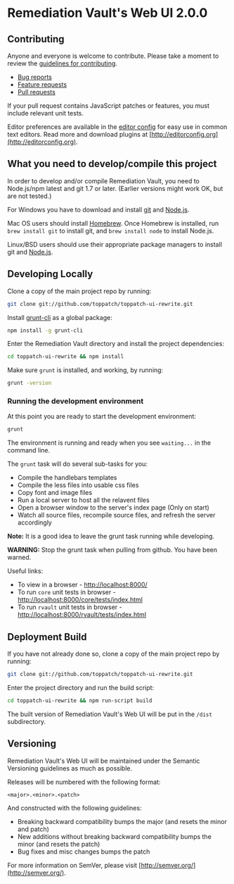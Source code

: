 # Remediation Vault's Web UI 2.0.0

## Contributing

Anyone and everyone is welcome to contribute. Please take a moment to review the [guidelines for contributing](CONTRIBUTING.md).

* [Bug reports](CONTRIBUTING.md#bugs)
* [Feature requests](CONTRIBUTING.md#features)
* [Pull requests](CONTRIBUTING.md#pull-requests)

If your pull request contains JavaScript patches or features, you must include relevant unit tests.

Editor preferences are available in the [editor config](.editorconfig) for easy use in common text editors. Read more and download plugins at [http://editorconfig.org](http://editorconfig.org).

## What you need to develop/compile this project

In order to develop and/or compile Remediation Vault, you need to Node.js/npm latest and git 1.7 or later.
(Earlier versions might work OK, but are not tested.)

For Windows you have to download and install [git](http://git-scm.com/downloads) and [Node.js](http://nodejs.org/download/).

Mac OS users should install [Homebrew](http://mxcl.github.com/homebrew/). Once Homebrew is installed, run `brew install git` to install git,
and `brew install node` to install Node.js.

Linux/BSD users should use their appropriate package managers to install git and [Node.js](https://github.com/joyent/node/wiki/Installing-Node.js-via-package-manager).

## Developing Locally

Clone a copy of the main project repo by running:

```bash
git clone git://github.com/toppatch/toppatch-ui-rewrite.git
```

Install [grunt-cli](https://github.com/gruntjs/grunt-cli) as a global package:

```bash
npm install -g grunt-cli
```

Enter the Remediation Vault directory and install the project dependencies:

```bash
cd toppatch-ui-rewrite && npm install
```

Make sure `grunt` is installed, and working, by running:

```bash
grunt -version
```

### Running the development environment

At this point you are ready to start the development environment:

```bash
grunt
```

The environment is running and ready when you see `waiting...` in the command line.

The `grunt` task will do several sub-tasks for you:

- Compile the handlebars templates
- Compile the less files into usable css files
- Copy font and image files
- Run a local server to host all the relavent files
- Open a browser window to the server's index page (Only on start)
- Watch all source files, recompile source files, and refresh the server accordingly

**Note:** It is a good idea to leave the grunt task running while developing.

**WARNING:** Stop the grunt task when pulling from github. You have been warned.

Useful links:

- To view in a browser - [http://localhost:8000/](http://localhost:8000/)
- To run `core` unit tests in browser - [http://localhost:8000/core/tests/index.html](http://localhost:8000/core/tests/index.html)
- To run `rvault` unit tests in browser - [http://localhost:8000/rvault/tests/index.html](http://localhost:8000/rvault/tests/index.html)


## Deployment Build

If you have not already done so, clone a copy of the main project repo by running:

```bash
git clone git://github.com/toppatch/toppatch-ui-rewrite.git
```

Enter the project directory and run the build script:

```bash
cd toppatch-ui-rewrite && npm run-script build
```

The built version of Remediation Vault's Web UI will be put in the `/dist` subdirectory.

## Versioning

Remediation Vault's Web UI will be maintained under the Semantic Versioning guidelines as much as possible.

Releases will be numbered with the following format:

`<major>.<minor>.<patch>`

And constructed with the following guidelines:

* Breaking backward compatibility bumps the major (and resets the minor and patch)
* New additions without breaking backward compatibility bumps the minor (and resets the patch)
* Bug fixes and misc changes bumps the patch

For more information on SemVer, please visit [http://semver.org/](http://semver.org/).
